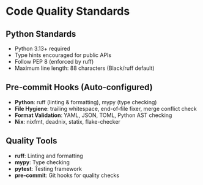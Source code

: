 # Code Quality Standards

## Python Standards
- Python 3.13+ required
- Type hints encouraged for public APIs
- Follow PEP 8 (enforced by ruff)
- Maximum line length: 88 characters (Black/ruff default)

## Pre-commit Hooks (Auto-configured)
- **Python**: ruff (linting & formatting), mypy (type checking)
- **File Hygiene**: trailing whitespace, end-of-file fixer, merge conflict check
- **Format Validation**: YAML, JSON, TOML, Python AST checking
- **Nix**: nixfmt, deadnix, statix, flake-checker

## Quality Tools
- **ruff**: Linting and formatting
- **mypy**: Type checking
- **pytest**: Testing framework
- **pre-commit**: Git hooks for quality checks
